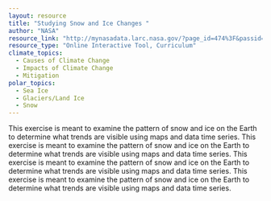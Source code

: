 ```yaml
---
layout: resource
title: "Studying Snow and Ice Changes "
author: "NASA"
resource_link: "http://mynasadata.larc.nasa.gov/?page_id=474%3F&passid=69"
resource_type: "Online Interactive Tool, Curriculum"
climate_topics:
  - Causes of Climate Change
  - Impacts of Climate Change
  - Mitigation
polar_topics:
  - Sea Ice
  - Glaciers/Land Ice
  - Snow
---
```


This exercise is meant to examine the pattern of snow and ice on the Earth to determine what trends are visible using maps and data time series.
This exercise is meant to examine the pattern of snow and ice on the Earth to determine what trends are visible using maps and data time series.
This exercise is meant to examine the pattern of snow and ice on the Earth to determine what trends are visible using maps and data time series.
This exercise is meant to examine the pattern of snow and ice on the Earth to determine what trends are visible using maps and data time series.
